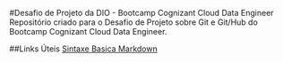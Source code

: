 #Desafio de Projeto da DIO - Bootcamp Cognizant Cloud Data Engineer
Repositório criado para o Desafio de Projeto sobre Git e Git/Hub do Bootcamp Cognizant Cloud Data Engineer.


##Links Úteis
[Sintaxe Basica Markdown](https://www.markdownguide.org/basic-syntax/)
